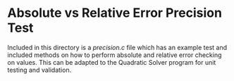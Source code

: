 # Absolute vs Relative Error Precision Test

Included in this directory is a *precision.c* file which has an example test and included methods on how to perform absolute and relative error checking on values. This can be adapted to the Quadratic Solver program for unit testing and validation.
